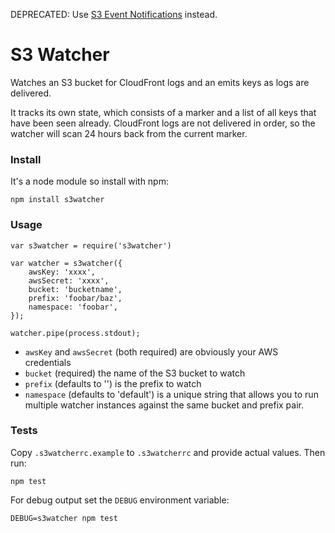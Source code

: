 DEPRECATED: Use [S3 Event Notifications](http://docs.aws.amazon.com/AmazonS3/latest/dev/NotificationHowTo.html) instead.

S3 Watcher
==========

Watches an S3 bucket for CloudFront logs and an emits keys as logs are
delivered.

It tracks its own state, which consists of a marker and a list of all keys that
have been seen already. CloudFront logs are not delivered in order, so the
watcher will scan 24 hours back from the current marker.

### Install

It's a node module so install with npm:

```
npm install s3watcher
```

### Usage

```
var s3watcher = require('s3watcher')

var watcher = s3watcher({
    awsKey: 'xxxx',
    awsSecret: 'xxxx',
    bucket: 'bucketname',
    prefix: 'foobar/baz',
    namespace: 'foobar',
});

watcher.pipe(process.stdout);
```

- `awsKey` and `awsSecret` (both required) are obviously your AWS credentials
- `bucket` (required) the name of the S3 bucket to watch
- `prefix` (defaults to '') is the prefix to watch
- `namespace` (defaults to 'default') is a unique string that allows you to run
  multiple watcher instances against the same bucket and prefix pair.

### Tests

Copy `.s3watcherrc.example` to `.s3watcherrc` and provide actual values.
Then run:

```
npm test
```

For debug output set the `DEBUG` environment variable:

```
DEBUG=s3watcher npm test
```
